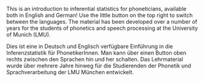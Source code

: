 This is an introduction to inferential statistics for phoneticians, available both in English and German! Use the little button on the top right to switch between the languages. The material has been developed over a number of years for the students of phonetics and speech processing at the University of Munich (LMU).

Dies ist eine in Deutsch und Englisch verfügbare Einführung in die Inferenzstatistik für PhonetikerInnen. Man kann über einen Button oben rechts zwischen den Sprachen hin und her schalten. Das Lehrmaterial wurde über mehrere Jahre hinweg für die Studierenden der Phonetik und Sprachverarbeitung der LMU München entwickelt.
